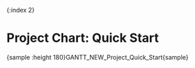 {:index 2}
# Project Chart: Quick Start

{sample :height 180}GANTT\_NEW\_Project\_Quick\_Start{sample}